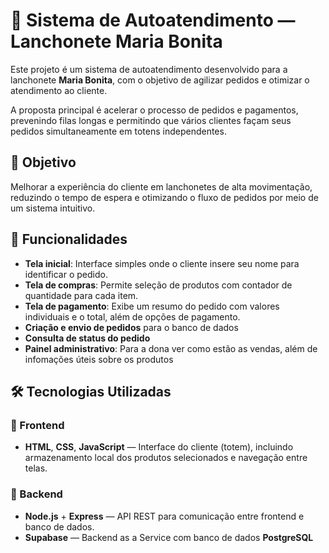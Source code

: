 # 🧾 Sistema de Autoatendimento — Lanchonete Maria Bonita

Este projeto é um sistema de autoatendimento desenvolvido para a lanchonete **Maria Bonita**, com o objetivo de agilizar pedidos e otimizar o atendimento ao cliente.  

A proposta principal é acelerar o processo de pedidos e pagamentos, prevenindo filas longas e permitindo que vários clientes façam seus pedidos simultaneamente em totens independentes.


## 📌 Objetivo

Melhorar a experiência do cliente em lanchonetes de alta movimentação, reduzindo o tempo de espera e otimizando o fluxo de pedidos por meio de um sistema intuitivo.


## 🧩 Funcionalidades

- **Tela inicial**: Interface simples onde o cliente insere seu nome para identificar o pedido.
- **Tela de compras**: Permite seleção de produtos com contador de quantidade para cada item.
- **Tela de pagamento**: Exibe um resumo do pedido com valores individuais e o total, além de opções de pagamento.
- **Criação e envio de pedidos** para o banco de dados
- **Consulta de status do pedido**
- **Painel administrativo**: Para a dona ver como estão as vendas, além de infomações úteis sobre os produtos


## 🛠️ Tecnologias Utilizadas

### 🔹 Frontend
- **HTML**, **CSS**, **JavaScript** — Interface do cliente (totem), incluindo armazenamento local dos produtos selecionados e navegação entre telas.

### 🔹 Backend
- **Node.js** + **Express** — API REST para comunicação entre frontend e banco de dados.
- **Supabase** — Backend as a Service com banco de dados **PostgreSQL**
